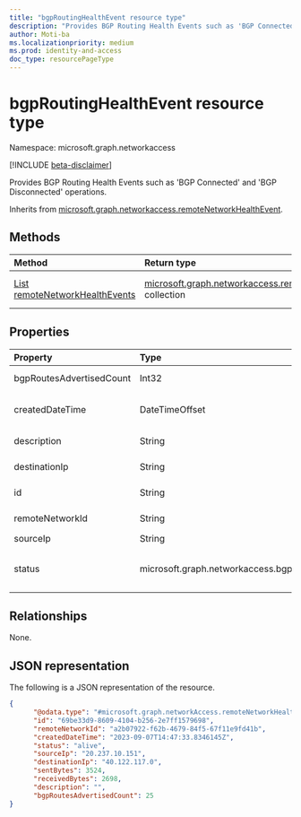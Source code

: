 ```yaml
---
title: "bgpRoutingHealthEvent resource type"
description: "Provides BGP Routing Health Events such as 'BGP Connected' and 'BGP Disconnected' operations."
author: Moti-ba
ms.localizationpriority: medium
ms.prod: identity-and-access
doc_type: resourcePageType
---
```


# bgpRoutingHealthEvent resource type

Namespace: microsoft.graph.networkaccess

[!INCLUDE [beta-disclaimer](../../includes/beta-disclaimer.md)]

Provides BGP Routing Health Events such as 'BGP Connected' and 'BGP Disconnected' operations.


Inherits from [microsoft.graph.networkaccess.remoteNetworkHealthEvent](../resources/networkaccess-remotenetworkhealthevent.md).

## Methods
|Method|Return type|Description|
|:---|:---|:---|
|[List remoteNetworkHealthEvents](../api/networkaccess-logs-list-remotenetworks.md)|[microsoft.graph.networkaccess.remoteNetworkHealthEvent](../resources/networkaccess-remotenetworkhealthevent.md) collection|Get a list of the [microsoft.graph.networkaccess.remoteNetworkHealthEvent](../resources/networkaccess-remotenetworkhealthevent.md) objects and their properties.|

## Properties
|Property|Type|Description|
|:---|:---|:---|
|bgpRoutesAdvertisedCount|Int32|Count of BGP routes advertised through tunnel.|
|createdDateTime|DateTimeOffset|Time of original event generation in UTC Client time generated.|
|description|String|Description and summary of the event.|
|destinationIp|String|The IP address of the destination.|
|id|String|A unique identifier for each remoteNetworkHealthEvent.|
|remoteNetworkId|String|A unique identifier for each remoteNetwork site.|
|sourceIp|String|The public IP address.|
|status|microsoft.graph.networkaccess.bgpRoutingHealthStatus|Connection status. The possible values are: `bgpDisconnected`, `bgpConnected`|

## Relationships
None.

## JSON representation
The following is a JSON representation of the resource.
<!-- {
  "blockType": "resource",
  "keyProperty": "id",
  "@odata.type": "microsoft.graph.networkaccess.bgpRoutingHealthEvent",
  "baseType": "microsoft.graph.networkaccess.remoteNetworkHealthEvent",
  "openType": false
}
-->
``` json
{
      "@odata.type": "#microsoft.graph.networkAccess.remoteNetworkHealthStatusEvent",
      "id": "69be33d9-8609-4104-b256-2e7ff1579698",
      "remoteNetworkId": "a2b07922-f62b-4679-84f5-67f11e9fd41b",
      "createdDateTime": "2023-09-07T14:47:33.8346145Z",
      "status": "alive",
      "sourceIp": "20.237.10.151",
      "destinationIp": "40.122.117.0",
      "sentBytes": 3524,
      "receivedBytes": 2698,
      "description": "",
      "bgpRoutesAdvertisedCount": 25
}
```

